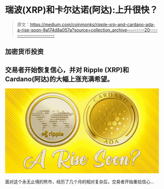 # 瑞波(XRP)和卡尔达诺(阿达):上升很快？

> 原文：<https://medium.com/coinmonks/ripple-xrp-and-cardano-ada-a-rise-soon-9a174d8a057a?source=collection_archive---------20----------------------->

## 加密货币投资

## 交易者开始恢复信心，并对 Ripple (XRP)和 Cardano(阿达)的大幅上涨充满希望。

![](img/cebbc20380aba060a11795cc90c055ec.png)

面对这个永无止境的熊市，经历了几个月的相对复杂后，交易者开始重拾信心…